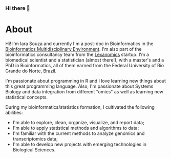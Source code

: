 ### Hi there 👋

<!--
**iaradsouza1/iaradsouza1** is a ✨ _special_ ✨ repository because its `README.md` (this file) appears on your GitHub profile.

Here are some ideas to get you started:

- 🔭 I’m currently working on ...
- 🌱 I’m currently learning ...
- 👯 I’m looking to collaborate on ...
- 🤔 I’m looking for help with ...
- 💬 Ask me about ...
- 📫 How to reach me: ...
- 😄 Pronouns: ...
- ⚡ Fun fact: ...
-->

# About

Hi! I'm Iara Souza and currently I'm a post-doc in Bioinformatics in the [Bioinformatics Multidisciplinary Environment](https://bioinfo.imd.ufrn.br/). I'm also part of the bioinformatics consultancy team from the [Lexanomics](https://www.lexanomics.com/) startup. I'm a biomedical scientist and a statistician (almost there!), with a master's and a PhD in Bioinformatics, all of them earned from the Federal University of Rio Grande do Norte, Brazil. 

I'm passionate about programming in R and I love learning new things about this great programming language. Also, I'm passionate about Systems Biology and data integration from different "omics" as well as learning new statistical concepts.

During my bioinformatics/statistics formation, I cultivated the following abilities:

- I'm able to explore, clean, organize, visualize, and report data;
- I'm able to apply statistical methods and algorithms to data;
- I'm familiar with the current methods to analyze genomics and transcriptomics data;
- I'm able to develop new projects with emerging technologies in Biological Sciences.

